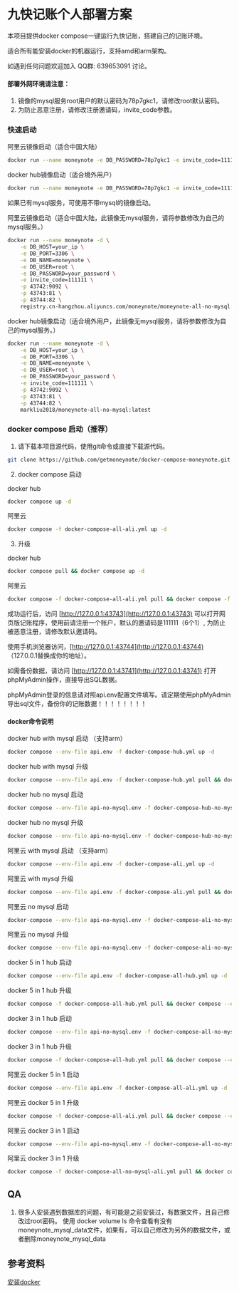 # 九快记账个人部署方案

本项目提供docker compose一键运行九快记账，搭建自己的记账环境。

适合所有能安装docker的机器运行，支持amd和arm架构。

如遇到任何问题欢迎加入 QQ群: 639653091 讨论。

#### 部署外网环境请注意：
1. 镜像的mysql服务root用户的默认密码为78p7gkc1，请修改root默认密码。
2. 为防止恶意注册，请修改注册邀请码，invite_code参数。

### 快速启动

阿里云镜像启动（适合中国大陆）
```sh
docker run --name moneynote -e DB_PASSWORD=78p7gkc1 -e invite_code=111111 -v moneynote_mysql_data:/var/lib/mysql -p 43740:3306 -p 43741:80 -p 43742:9092 -p 43743:81 -p 43744:82 registry.cn-hangzhou.aliyuncs.com/moneynote/moneynote-all:latest
```
docker hub镜像启动（适合境外用户）
```sh
docker run --name moneynote -e DB_PASSWORD=78p7gkc1 -e invite_code=111111 -v moneynote_mysql_data:/var/lib/mysql -p 43740:3306 -p 43741:80 -p 43742:9092 -p 43743:81 -p 43744:82 markliu2018/moneynote-all:latest
```

如果已有mysql服务，可使用不带mysql的镜像启动。

阿里云镜像启动（适合中国大陆，此镜像无mysql服务，请将参数修改为自己的mysql服务。）

```sh
docker run --name moneynote -d \
	-e DB_HOST=your_ip \
	-e DB_PORT=3306 \
	-e DB_NAME=moneynote \
	-e DB_USER=root \
    -e DB_PASSWORD=your_password \
	-e invite_code=111111 \
	-p 43742:9092 \
	-p 43743:81 \
	-p 43744:82 \
	registry.cn-hangzhou.aliyuncs.com/moneynote/moneynote-all-no-mysql:latest
```

docker hub镜像启动（适合境外用户，此镜像无mysql服务，请将参数修改为自己的mysql服务。）
```sh
docker run --name moneynote -d \
	-e DB_HOST=your_ip \
	-e DB_PORT=3306 \
	-e DB_NAME=moneynote \
	-e DB_USER=root \
    -e DB_PASSWORD=your_password \
	-e invite_code=111111 \
	-p 43742:9092 \
	-p 43743:81 \
	-p 43744:82 \
	markliu2018/moneynote-all-no-mysql:latest
```

### docker compose 启动（推荐）

1. 请下载本项目源代码，使用git命令或直接下载源代码。

```sh
git clone https://github.com/getmoneynote/docker-compose-moneynote.git && cd docker-compose-moneynote
```

2. docker compose 启动

docker hub
```sh
docker compose up -d
```

阿里云
```sh
docker compose -f docker-compose-all-ali.yml up -d
```

3. 升级

docker hub
```sh
docker compose pull && docker compose up -d
```

阿里云
```sh
docker compose -f docker-compose-all-ali.yml pull && docker compose -f docker-compose-all-ali.yml up -d
```


成功运行后，访问 [http://127.0.0.1:43743](http://127.0.0.1:43743) 可以打开网页版记账程序，使用前请注册一个账户，默认的邀请码是111111（6个1）, 为防止被恶意注册，请修改默认邀请码。

使用手机浏览器访问，[http://127.0.0.1:43744](http://127.0.0.1:43744) （127.0.0.1替换成你的地址）。

如需备份数据，请访问 [http://127.0.0.1:43741](http://127.0.0.1:43741) 打开phpMyAdmin操作，直接导出SQL数据。

phpMyAdmin登录的信息请对照api.env配置文件填写。请定期使用phpMyAdmin导出sql文件，备份你的记账数据！！！！！！！！


#### docker命令说明

docker hub with mysql 启动 （支持arm）
```sh
docker compose --env-file api.env -f docker-compose-hub.yml up -d
```

docker hub with mysql 升级
```sh
docker compose --env-file api.env -f docker-compose-hub.yml pull && docker compose --env-file api.env -f docker-compose-hub.yml up -d
```

docker hub no mysql 启动
```sh
docker compose --env-file api-no-mysql.env -f docker-compose-hub-no-mysql.yml up -d
```

docker hub no mysql 升级
```sh
docker compose --env-file api-no-mysql.env -f docker-compose-hub-no-mysql.yml pull && docker compose --env-file api-no-mysql.env -f docker-compose-hub-no-mysql.yml up -d
```

阿里云 with mysql 启动  （支持arm）
```sh
docker compose --env-file api.env -f docker-compose-ali.yml up -d
```

阿里云 with mysql 升级
```sh
docker compose --env-file api.env -f docker-compose-ali.yml pull && docker compose --env-file api.env -f docker-compose-ali.yml up -d
```

阿里云 no mysql 启动
```sh
docker-compose --env-file api-no-mysql.env -f docker-compose-ali-no-mysql.yml up -d
```

阿里云 no mysql 升级
```sh
docker compose --env-file api-no-mysql.env -f docker-compose-ali-no-mysql.yml pull && docker-compose --env-file api-no-mysql.env -f docker-compose-ali-no-mysql.yml up -d
```

docker 5 in 1 hub 启动
```sh
docker compose --env-file api.env -f docker-compose-all-hub.yml up -d
```

docker 5 in 1 hub 升级
```sh
docker compose -f docker-compose-all-hub.yml pull && docker compose --env-file api.env -f docker-compose-all-hub.yml up -d
```

docker 3 in 1 hub 启动
```sh
docker compose --env-file api-no-mysql.env -f docker-compose-all-no-mysql-hub.yml up -d
```

docker 3 in 1 hub 升级
```sh
docker compose -f docker-compose-all-hub.yml pull && docker compose --env-file api-no-mysql.env -f docker-compose-all-no-mysql-hub.yml up -d
```

阿里云 docker 5 in 1 启动
```sh
docker compose --env-file api.env -f docker-compose-all-ali.yml up -d
```

阿里云 docker 5 in 1 升级
```sh
docker compose -f docker-compose-all-ali.yml pull && docker compose --env-file api.env -f docker-compose-all-ali.yml up -d
```

阿里云 docker 3 in 1 启动
```sh
docker compose --env-file api-no-mysql.env -f docker-compose-all-no-mysql-ali.yml up -d
```

阿里云 docker 3 in 1 升级
```sh
docker compose -f docker-compose-all-no-mysql-ali.yml pull && docker compose --env-file api-no-mysql.env -f docker-compose-all-no-mysql-ali.yml up -d
```


## QA
1. 很多人安装遇到数据库的问题，有可能是之前安装过，有数据文件，且自己修改过root密码。 使用 docker volume ls 命令查看有没有moneynote_mysql_data文件，如果有，可以自己修改为另外的数据文件，或者删除moneynote_mysql_data

## 参考资料
[安装docker](https://www.digitalocean.com/community/tutorials/how-to-install-and-use-docker-on-centos-7)